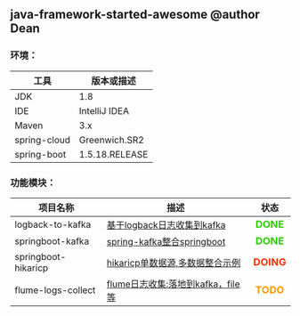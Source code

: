 ## java-framework-started-awesome @author Dean

### 环境：

| 工具    | 版本或描述 |
| ----- | ------------|
| JDK   | 1.8         |
| IDE   | IntelliJ IDEA |
| Maven | 3.x|
| spring-cloud |Greenwich.SR2 |
| spring-boot |1.5.18.RELEASE |

### 功能模块：

| 项目名称| 描述 | 状态
| ---|------------|:---:
| logback-to-kafka| [基于logback日志收集到kafka](logback-to-kafka/README.md)  | <font color='#33cc00' size=4>**DONE**</font>
| springboot-kafka| [spring-kafka整合springboot](springboot-kafka/README.md)  | <font color='#33cc00' size=4>**DONE**</font>
| springboot-hikaricp| [hikaricp单数据源,多数据整合示例](springboot-hikaricp/README.md)  | <font color='#ff3300' size=4>**DOING**</font>
| flume-logs-collect| [flume日志收集:落地到kafka，file等](flume-logs-collect/README.md)  | <font color='#ff9900' size=4>**TODO**</font>
